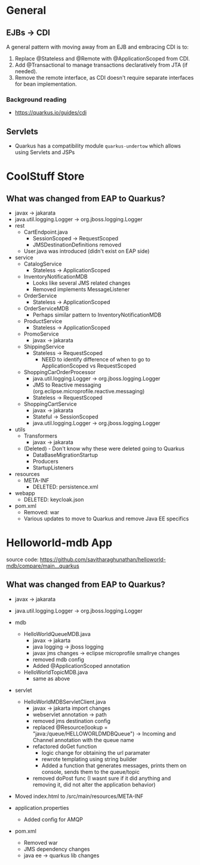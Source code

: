 # General
## EJBs -> CDI
A general pattern with moving away from an EJB and embracing CDI is to:
1. Replace @Stateless and @Remote with @ApplicationScoped from CDI.
2. Add @Transactional to manage transactions declaratively from JTA (if needed).
3. Remove the remote interface, as CDI doesn't require separate interfaces for bean implementation.
### Background reading
* https://quarkus.io/guides/cdi

## Servlets
* Quarkus has a compatibility module `quarkus-undertow` which allows using Servlets and JSPs

# CoolStuff Store
## What was changed from EAP to Quarkus?
* javax -> jakarata
* java.util.logging.Logger -> org.jboss.logging.Logger
* rest
    * CartEndpoint.java
        * SessionScoped -> RequestScoped
        * JMSDestinationDefinitions removed 
    * User.java was introduced (didn't exist on EAP side)
* service
    * CatalogService
        * Stateless -> ApplicationScoped
    * InventoryNotificationMDB
        * Looks like several JMS related changes
        * Removed implements MessageListener
    * OrderService
        * Stateless -> ApplicationScoped 
    * OrderServiceMDB
        * Perhaps similar pattern to InventoryNotificationMDB
    * ProductService
        * Stateless -> ApplicationScoped 
    * PromoService
        * javax -> jakarata
    * ShippingService
        * Stateless -> RequestScoped 
            * NEED to identify difference of when to go to ApplicationScoped vs RequestScoped
    * ShoppingCarOrderProcessor
        * java.util.logging.Logger -> org.jboss.logging.Logger 
        * JMS to Reactive messaging (org.eclipse.microprofile.reactive.messaging)
        * Stateless -> RequestScoped 
    * ShoppingCartService
        * javax -> jakarata 
        * Stateful -> SessionScoped
        * java.util.logging.Logger -> org.jboss.logging.Logger
* utils
    * Transformers
        * javax -> jakarata  
    * (Deleted) - Don't know why these were deleted going to Quarkus
        * DataBaseMigrationStartup
        * Producers
        * StartupListeners
* resources
    * META-INF
        * DELETED: persistence.xml
* webapp
    * DELETED: keycloak.json
* pom.xml
    * Removed: <packaging>war</packaging>
    * Various updates to move to Quarkus and remove Java EE specifics

# Helloworld-mdb App
source code: https://github.com/savitharaghunathan/helloworld-mdb/compare/main...quarkus
## What was changed from EAP to Quarkus?
* javax -> jakarata
* java.util.logging.Logger -> org.jboss.logging.Logger
* mdb
     * HelloWorldQueueMDB.java
          * javax -> jakarta
          * java logging -> jboss logging
          * javax jms changes -> eclipse microprofile smallrye changes
          * removed mdb config
          * Added @ApplicationScoped annotation
     * HelloWorldTopicMDB.java
          * same as above

* servlet
     * HelloWorldMDBServletClient.java
          * javax -> jakarta import changes
          * webservlet annotation -> path
          * removed jms destination config
          * replaced @Resource(lookup = "java:/queue/HELLOWORLDMDBQueue") -> Incoming and Channel annotation with the queue name
          * refactored doGet function
               * logic change for obtaining the url paramater
               * rewrote templating using string builder
               * Added a function that generates messages, prints them on console, sends them to the queue/topic
         * removed doPost func (I wasnt sure if it did anything and removing it, did not alter the application behavior)
* Moved index.html to /src/main/resources/META-INF
* application.properties
     * Added config for AMQP
* pom.xml
    * Removed <packaging>war</packaging>
    * JMS dependency changes
    * java ee -> quarkus lib changes

    

            
